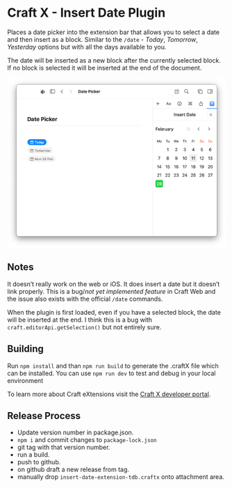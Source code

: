# Craft X - Insert Date Plugin

Places a date picker into the extension bar that allows you to select a date and then insert as a block. Similar to the `/date` - _Today_, _Tomorrow_, _Yesterday_ options but with all the days available to you.

The date will be inserted as a new block after the currently selected block. If no block is selected it will be inserted at the end of the document.

![Craft X Insert Date extension](/assets/craft-x-date-picker.png)

## Notes

It doesn’t really work on the web or iOS. It does insert a date but it doesn’t link properly. This is a bug/_not yet implemented feature_ in Craft Web and the issue also exists with the official `/date` commands.

When the plugin is first loaded, even if you have a selected block, the date will be inserted at the end. I think this is a bug with `craft.editorApi.getSelection()` but not entirely sure.

## Building

Run `npm install` and than `npm run build` to generate the .craftX file which can be installed.
You can use `npm run dev` to test and debug in your local environment

To learn more about Craft eXtensions visit the [Craft X developer portal](https://developer.craft.do).

## Release Process

- Update version number in package.json.
- `npm i` and commit changes to `package-lock.json`
- git tag with that version number.
- run a build.
- push to github.
- on github draft a new release from tag.
- manually drop `insert-date-extension-tdb.craftx` onto attachment area.
